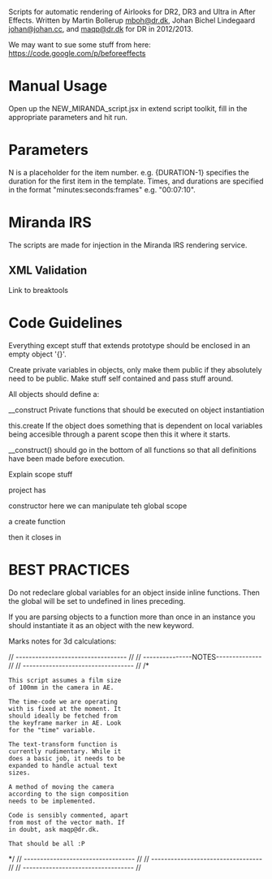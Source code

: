 Scripts for automatic rendering of Airlooks for DR2, DR3 and Ultra in After Effects. Written by Martin Bollerup mboh@dr.dk, Johan Bichel Lindegaard johan@johan.cc, and maqp@dr.dk for DR in 2012/2013.


We may want to sue some stuff from here: https://code.google.com/p/beforeeffects

# Manual Usage
Open up the NEW_MIRANDA_script.jsx in extend script toolkit, fill in the appropriate parameters and hit run.


# Parameters
N is a placeholder for the item number. e.g. {DURATION-1} specifies the duration for the first item in the template.
Times, and durations are specified in the format "minutes:seconds:frames" e.g. "00:07:10".

# Miranda IRS
The scripts are made for injection in the Miranda IRS rendering service. 


## XML Validation
Link to breaktools


# Code Guidelines

Everything except stuff that extends prototype should be enclosed in an empty object '{}'.

Create private variables in objects, only make them public if they absolutely need to be public.
Make stuff self contained and pass stuff around.

All objects should define a:

__construct
	Private functions that should be executed on object instantiation

this.create
	If the object does something that is dependent on local variables being accesible through a parent scope then this it where it starts.
	
__construct() should go in the bottom of all functions so that all definitions have been made before execution.


Explain scope stuff


project has

constructor
here we can manipulate teh global scope


a create function

then it closes in



# BEST PRACTICES 
Do not redeclare global variables for an object inside inline functions. Then the global will be set to undefined in lines preceding.


If you are parsing objects to a function more than once in an instance you should instantiate it as an object with the new keyword. 




Marks notes for 3d calculations:

// ---------------------------------- //
// ---------------NOTES-------------- //
// ---------------------------------- //
/*

	This script assumes a film size
	of 100mm in the camera in AE.
	
	The time-code we are operating
	with is fixed at the moment. It
	should ideally be fetched from
	the keyframe marker in AE. Look
	for the "time" variable.
	
	The text-transform function is
	currently rudimentary. While it
	does a basic job, it needs to be
	expanded to handle actual text
	sizes.
	
	A method of moving the camera
	according to the sign composition
	needs to be implemented.
	
	Code is sensibly commented, apart
	from most of the vector math. If
	in doubt, ask maqp@dr.dk. 
	
	That should be all :P

*/
// ---------------------------------- //
// ---------------------------------- //
// ---------------------------------- //


